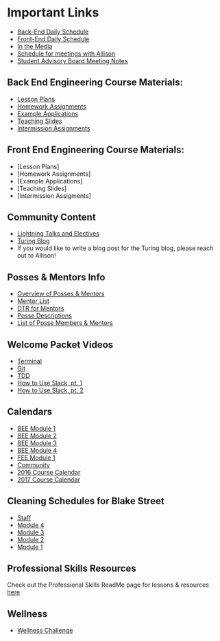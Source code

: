 # Important Links

* [Back-End Daily Schedule](http://today.turing.io)
* [Front-End Daily Schedule](http://frontend.turing.io/today/)
* [In the Media](https://github.com/turingschool/in-the-media)
* [Schedule for meetings with Allison](https://docs.google.com/spreadsheets/d/1woTy8FOp4N99uRvPTJgVMGQZ9S1GZFm5uCp9UlRKxIg/edit?usp=sharing)
* [Student Advisory Board Meeting Notes](https://docs.google.com/document/d/1JIh_xl6DLoqWtwFObthrsRXmJ1tXGn75cJNP0AS00YI/edit?usp=sharing)

## Back End Engineering Course Materials:

* [Lesson Plans](https://github.com/turingschool/lesson_plans)
* [Homework Assignments](https://github.com/turingschool/turing-homework)
* [Example Applications](https://github.com/turingschool-examples)
* [Teaching Slides](https://www.dropbox.com/sh/htzj11lf6nlynmh/AABvsmm7gPS0Nb7Lv2KCSXdia?dl=0)
* [Intermission Assignments](https://github.com/turingschool/intermission-assignments)

## Front End Engineering Course Materials:

* [Lesson Plans]
* [Homework Assignments]
* [Example Applications]
* [Teaching Slides]
* [Intermission Assigments]

## Community Content

* [Lightning Talks and Electives](https://github.com/turingschool/lightning_talks)
* [Turing Blog](https://www.turing.io/blog)
*    If you would like to write a blog post for the Turing blog, please reach out to Allison! 

## Posses & Mentors Info

* [Overview of Posses & Mentors](https://docs.google.com/document/d/1Q35fM3coYjnms9rkVem3FHVk44kW6qHp_-t99PBbczI/edit?usp=sharing)
* [Mentor List](https://docs.google.com/spreadsheets/d/1VU9hYwBdCZOHehyjis6Rx01RFpC9aDUj-zisNRQjL94/edit?usp=sharing)
* [DTR for Mentors](https://gist.github.com/maryelizbeth/56a4a5573c14ad375e40)
* [Posse Descriptions](https://docs.google.com/document/d/1_zyuAcGAiPhUDcKsDaZXCI2GHefNuQXGXKDHWKdjXcc/edit?usp=sharing)
* [List of Posse Members & Mentors](https://docs.google.com/spreadsheets/d/1-P5dkhSIh_fFsAvhOA_Q3tf2tVZBPouPjPsrubJQIFI/edit?usp=sharing)

## Welcome Packet Videos

* [Terminal](https://vimeo.com/152746852)
* [Git](https://vimeo.com/152746496)
* [TDD](https://vimeo.com/153115915)
* [How to Use Slack, pt. 1](https://vimeo.com/157164956)
* [How to Use Slack, pt. 2](https://vimeo.com/157164958)

## Calendars

* [BEE Module 1](https://www.google.com/calendar/embed?src=casimircreative.com_59k8msrrc2ddhcv787vubvp0s4%40group.calendar.google.com&ctz=America/Denver)
* [BEE Module 2](https://www.google.com/calendar/embed?src=casimircreative.com_rps2hg1nfqjih4rcl3gl6s4lpk%40group.calendar.google.com&ctz=America/Denver)
* [BEE Module 3](https://www.google.com/calendar/embed?src=casimircreative.com_e9k9b6n7bok174ilmqbfdr0sc4%40group.calendar.google.com&ctz=America/Denver)
* [BEE Module 4](https://www.google.com/calendar/embed?src=casimircreative.com_r9jfiq9f37h6rdt2s8ssofss4k%40group.calendar.google.com&ctz=America/Denver)
* [FEE Module 1](https://calendar.google.com/calendar/embed?src=casimircreative.com_m6bndqol81h6jdlnpo0a6raot0%40group.calendar.google.com&ctz=America/Denver)
* [Community](https://www.google.com/calendar/embed?src=casimircreative.com_ronr9dk92ndvlhsk03kf8jd2ro%40group.calendar.google.com&ctz=America/Denver)
* [2016 Course Calendar](https://drive.google.com/file/d/0B_Jhw-L8hpPrUjVRN0FoYlBrejQ/view?usp=sharing)
* [2017 Course Calendar](https://drive.google.com/file/d/0B_Jhw-L8hpPrU1ctdC11eTNZRUE/view?usp=sharing)

## Cleaning Schedules for Blake Street

* [Staff](https://docs.google.com/a/casimircreative.com/document/d/1Idt3izSo0K7wYeO8D70vp5YEBUYTB-5hJ5uEDieUwh4/edit?usp=sharing)
* [Module 4](https://docs.google.com/document/d/1nEnc3wi34NlVvWaUUWgBNtFtg7M-LdPHdpMKMthuAZk/edit?usp=sharing)
* [Module 3](https://docs.google.com/document/d/1jJHA3sH5gVRjYq9w0x-kdGbOhSsyOiojEBLucsuewdc/edit?usp=sharing)
* [Module 2](https://docs.google.com/document/d/1cUs22LQ0G92DE2Y_Zy1mDP6tjnOq-Q2fkVyLps-JVjI/edit?usp=sharing)
* [Module 1](https://docs.google.com/document/d/13Rs262ZluIPH5vZ3AgpV0HStt59kwNy_p_3SvHPE4kw/edit?usp=sharing)

## Professional Skills Resources

Check out the Professional Skills ReadMe page for lessons & resources [here](https://github.com/turingschool/soft_skills/blob/master/README.md)

## Wellness

* [Wellness Challenge](https://docs.google.com/spreadsheets/d/159ymHyiDzebKRa0qR9BAlVJTaFyf9kr_qKnP4R_2lag/edit?usp=sharing)
